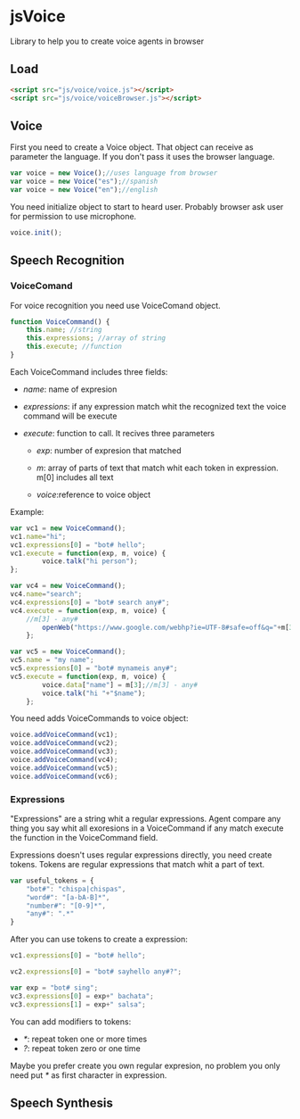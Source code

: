 # jsVoice
Library to help you to create voice agents in browser

## Load

```html
<script src="js/voice/voice.js"></script>
<script src="js/voice/voiceBrowser.js"></script>
```

## Voice

First you need to create a Voice object. That object can receive as parameter the language. If you don't pass it uses the browser language.

```js
var voice = new Voice();//uses language from browser
var voice = new Voice("es");//spanish
var voice = new Voice("en");//english
```

You need initialize object to start to heard user. Probably browser ask user for permission to use microphone.

```js
voice.init();
```

## Speech Recognition

### VoiceComand

For voice recognition you need use VoiceComand object.  

```js
function VoiceCommand() {
	this.name; //string
	this.expressions; //array of string
	this.execute; //function
}
```

Each VoiceCommand includes three fields:

* _name_: name of expresion

* _expressions_: if any expression match whit the recognized text the voice command will be execute

* _execute_: function to call. It recives three parameters

  * _exp_: number of expresion that matched
          
  * _m_: array of parts of text that match whit each token in expression. m[0] includes all text
          
  * _voice_:reference to voice object

Example:

```js
var vc1 = new VoiceCommand();
vc1.name="hi";
vc1.expressions[0] = "bot# hello";
vc1.execute = function(exp, m, voice) {
		voice.talk("hi person");
};

var vc4 = new VoiceCommand();
vc4.name="search";
vc4.expressions[0] = "bot# search any#";
vc4.execute = function(exp, m, voice) {
    //m[3] - any#
		openWeb("https://www.google.com/webhp?ie=UTF-8#safe=off&q="+m[3]+"&*");
	};

var vc5 = new VoiceCommand();
vc5.name = "my name";
vc5.expressions[0] = "bot# mynameis any#";
vc5.execute = function(exp, m, voice) {
		voice.data["name"] = m[3];//m[3] - any#
		voice.talk("hi "+"$name");
	};
```

You need adds VoiceCommands to voice object:

```js
voice.addVoiceCommand(vc1);
voice.addVoiceCommand(vc2);
voice.addVoiceCommand(vc3);
voice.addVoiceCommand(vc4);
voice.addVoiceCommand(vc5);
voice.addVoiceCommand(vc6);
```

### Expressions

"Expressions" are a string whit a regular expressions. Agent compare any thing you say whit all exoresions in a VoiceCommand if any match execute the function in the VoiceCommand field.

Expressions doesn't uses regular expressions directly, you need create tokens. Tokens are regular expressions that match whit a part of text.

```js
var useful_tokens = {
	"bot#": "chispa|chispas",
	"word#": "[a-bA-B]*",
	"number#": "[0-9]*",
	"any#": ".*"
}
```
After you can use tokens to create a expression: 

```js
vc1.expressions[0] = "bot# hello";

vc2.expressions[0] = "bot# sayhello any#?";

var exp = "bot# sing";
vc3.expressions[0] = exp+" bachata";
vc3.expressions[1] = exp+" salsa";
```

You can add modifiers to tokens:

* _*_: repeat token one or more times
* _?_: repeat token zero or one time

Maybe you prefer create you own regular expresion, no problem you only need put _*_ as first character in expression.


## Speech Synthesis

